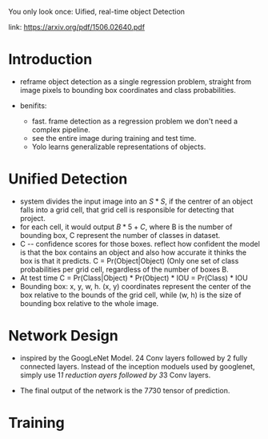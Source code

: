You only look once: Uified, real-time object Detection

link: https://arxiv.org/pdf/1506.02640.pdf

# Introduction

* reframe object detection as a single regression problem, straight from image pixels to bounding box coordinates and class probabilities.

* benifits: 
  * fast. frame detection as a regression problem we don't need a complex pipeline.
  * see the entire image during training and test time.
  * Yolo learns generalizable representations of objects.

# Unified Detection

* system divides the input image into an $S*S$, if the centrer of an object falls into a grid cell, that grid cell is responsible for detecting that project.
* for each cell, it would output $B*5 + C$, where B is the number of bounding box, C represent the number of classes in dataset.
* C -- confidence scores for those boxes. reflect how confident the model is that the box contains an object and also how accurate it thinks the box is that it predicts. C = Pr(Object|Object) (Only one set of class probabilities per grid cell, regardless of the number of boxes B.
* At test time C = Pr(Class|Object) * Pr(Object) * IOU = Pr(Class) * IOU
* Bounding box: x, y, w, h. (x, y) coordinates represent the center of the box relative to the bounds of the grid cell, while (w, h) is the size of bounding box relative to the whole image.

# Network Design

* inspired by the GoogLeNet Model. 24 Conv layers followed by 2 fully connected layers. Instead of the inception moduels used by googlenet, simply use 1*1 reduction ayers followed by 3*3 Conv layers.

* The final output of the network is the 7*7*30 tensor of prediction.

# Training

